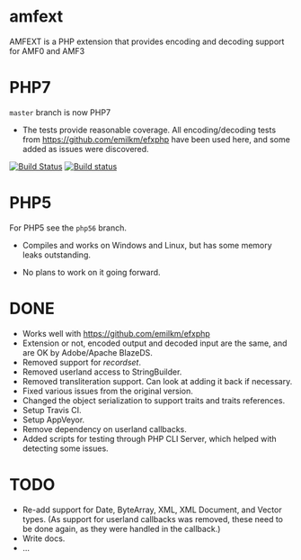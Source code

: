 amfext
======

AMFEXT is a PHP extension that provides encoding and decoding support for AMF0 and AMF3

# PHP7

`master` branch is now PHP7

* The tests provide reasonable coverage. All encoding/decoding tests from https://github.com/emilkm/efxphp have been used here, and some added as issues were discovered.


[![Build Status](https://travis-ci.org/emilkm/amfext.svg?branch=master)](https://travis-ci.org/emilkm/amfext)
[![Build status](https://ci.appveyor.com/api/projects/status/om63glh4g24gi1p9/branch/master?svg=true)](https://ci.appveyor.com/project/emilkm/amfext/branch/master)

# PHP5

For PHP5 see the `php56` branch.

* Compiles and works on Windows and Linux, but has some memory leaks outstanding.

* No plans to work on it going forward.

# DONE

* Works well with https://github.com/emilkm/efxphp
* Extension or not, encoded output and decoded input are the same, and are OK by Adobe/Apache BlazeDS.
* Removed support for _recordset_.
* Removed userland access to StringBuilder.
* Removed transliteration support. Can look at adding it back if necessary.
* Fixed various issues from the original version.
* Changed the object serialization to support traits and traits references.
* Setup Travis CI.
* Setup AppVeyor.
* Remove dependency on userland callbacks.
* Added scripts for testing through PHP CLI Server, which helped with detecting some issues.

# TODO

* Re-add support for Date, ByteArray, XML, XML Document, and Vector types. (As support for userland callbacks was removed, these need to be done again, as they were handled in the callback.)
* Write docs.
* ...



